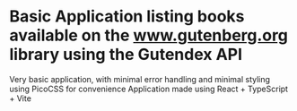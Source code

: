 # Basic Application listing books available on the www.gutenberg.org library using the Gutendex API 

Very basic application, with minimal error handling and minimal styling using PicoCSS for convenience 
Application made using React + TypeScript + Vite 


